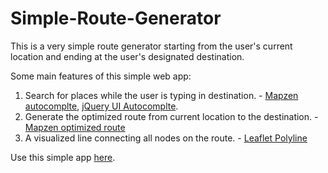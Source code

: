 # Simple-Route-Generator

This is a very simple route generator starting from the user's current location and ending at the user's designated destination.

Some main features of this simple web app:
1. Search for places while the user is typing in destination. - [Mapzen autocomplte](https://mapzen.com/documentation/search/autocomplete/), [jQuery UI Autocomplte](https://jqueryui.com/autocomplete/).
2. Generate the optimized route from current location to the destination. - [Mapzen optimized route](https://mapzen.com/documentation/mobility/optimized/api-reference/)
3. A visualized line connecting all nodes on the route. - [Leaflet Polyline](http://leafletjs.com/reference-1.0.3.html#polyline)

Use this simple app [here](https://aronxoxo.github.io/Simple-Route-Generator/).


